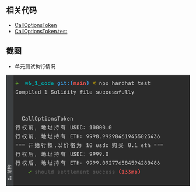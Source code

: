 ## 相关代码
- [CallOptionsToken](https://github.com/leoliew/blockchain-learn/blob/main/w6_1_code/contracts/CallOptionsToken.sol)
- [CallOptionsToken.test](https://github.com/leoliew/blockchain-learn/blob/main/w6_1_code/test/CallOptionsToken.test.js)

## 截图
- 单元测试执行情况

![image1](../images/w6_1_1.png)
